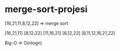 # merge-sort-projesi
[16,21,11,8,12,22] => merge sort

[16,21,11] [8,12,22]
[11,16,21] [8,12,22]
[8,11,12,16,21,22]

Big-O => O(nlogn)
